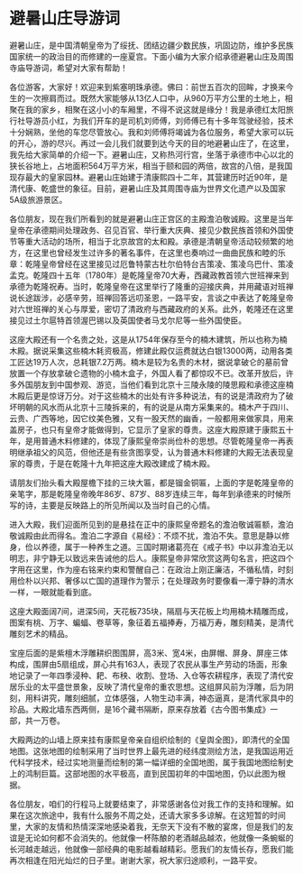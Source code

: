 # 避暑山庄导游词  
避暑山庄，是中国清朝皇帝为了绥抚、团结边疆少数民族，巩固边防，维护多民族国家统一的政治目的而修建的一座夏宫。下面小编为大家介绍承德避暑山庄及周围寺庙导游词，希望对大家有帮助！  

各位游客，大家好！欢迎来到紫塞明珠承德。佛曰：前世五百次的回眸，才换来今生的一次擦肩而过。既然大家能够从13亿人口中，从960万平方公里的土地上，相聚在我的家乡，相聚在这小小的车厢里，不得不说这就是缘分！我是承德红太阳旅行社导游员小红，为我们开车的是司机刘师傅，刘师傅已有十多年驾驶经验，技术十分娴熟，坐他的车您尽管放心。我和刘师傅将竭诚为各位服务，希望大家可以玩的开心，游的尽兴。再过一会儿我们就要到达今天的目的地避暑山庄了，在这里，我先给大家简单的介绍一下。避暑山庄，又称热河行宫，坐落于承德市中心以北的狭长谷地上，占地面积564万平方米，相当于颐和园的两倍，故宫的八倍，是我国现存最大的皇家园林。避暑山庄始建于清康熙四十二年，其营建历时近90年，是清代康、乾盛世的象征。目前，避暑山庄及其周围寺庙为世界文化遗产以及国家5A级旅游景区。  

各位朋友，现在我们所看到的就是避暑山庄正宫区的主殿澹泊敬诚殿。这里是当年皇帝在承德期间处理政务、召见百官、举行重大庆典、接见少数民族首领和外国使节等重大活动的场所，相当于北京故宫的太和殿。承德是清朝皇帝活动较频繁的地方，在这里也曾经发生过许多的著名事件，在这里也奏响过一曲曲民族和睦的乐章：乾隆皇帝曾经在这里接见过厄鲁特蒙古杜尔伯特台吉策凌、策凌乌巴什、策凌孟克。乾隆四十五年（1780年）是乾隆皇帝70大寿，西藏政教首领六世班禅来到承德为乾隆祝寿。当时，乾隆皇帝在这里举行了隆重的迎接庆典，并用藏语对班禅说长途跋涉，必感辛劳，班禅回答远叨圣恩，一路平安，言谈之中表达了乾隆皇帝对六世班禅的关心与厚爱，密切了清政府与西藏政府的关系。此外，乾隆还在这里接见过土尔扈特首领渥巴锡以及英国使者马戈尔尼等一些外国使臣。  

这座大殿还有一个名贵之处，这是从1754年保存至今的楠木建筑，所以也称为楠木殿。据说采集这些楠木耗资极高，修建此殿仅运费就达白银13000两，动用各类工匠达19万人次，总耗银7.2万两。楠木是较为名贵的木材，据说拿破仑的墓前曾放置一个存放拿破仑遗物的小楠木盒子，外国人看了都惊叹不已。改革开放后，许多外国朋友到中国参观、游览，当他们看到北京十三陵永陵的陵思殿和承德这座楠木殿后更是惊讶万分。对于这些楠木的出处有许多种说法，有的说是清政府为了破坏明朝的风水而从北京十三陵拆来的，有的说是从南方采集来的。楠木产于四川、云贵、广西等地，因它纹美色雅，又有一股天然的幽香，一般都用来做家具，用来盖房子，也只有皇帝才能做得到，它显示了皇家的尊贵。这座大殿原建于康熙五十年，是用普通木料修建的，体现了康熙皇帝崇尚俭朴的思想。尽管乾隆皇帝一再表明继承祖父的风范，但他还是有些贪图享受，认为普通木料修建的大殿无法表现皇家的尊贵，于是在乾隆十九年把这座大殿改建成了楠木殿。  

请朋友们抬头看大殿屋檐下挂的三块大匾，都是镏金铜匾，上面的字是乾隆皇帝的亲笔字，那是乾隆皇帝晚年86岁、87岁、88岁连续三年，每年到承德来的时候所写的诗，主要是反映路上的所见所闻以及当时自己的心情。  

进入大殿，我们迎面所见到的是悬挂在正中的康熙皇帝题名的澹泊敬诚匾额，澹泊敬诚殿由此而得名。澹泊二字源自《易经》：不烦不扰，澹泊不失。意思是静以修身，俭以养德，属于一种养生之道。三国时期诸葛亮在《戒子书》中以非澹泊无以明志，非宁静无以致远来告诫他的后人。康熙皇帝非常欣赏这两句名言，把这四个字用在这里，作为座右铭来约束和警醒自己：在政治上刚正廉洁，不循私情，时刻用俭朴以兴邦、奢侈以亡国的道理作为警示；在处理政务时要像看一潭宁静的清水一样，一眼就能看到底。  

这座大殿面阔7间，进深5间，天花板735块，隔扇与天花板上均用楠木精雕而成，图案有桃、万字、蝙蝠、卷草等，象征着五福捧寿，万福万寿，雕刻精美，是清代雕刻艺术的精品。  

宝座后面的是紫檀木浮雕耕织图围屏，高3米、宽4米，由屏帽、屏身、屏座三体构成，围屏由5扇组成，屏心共有163人，表现了农民从事生产劳动的场面，形象地记录了一年四季浸种、耙、布秧、收割、登场、入仓等农耕程序，表现了清代安居乐业的太平盛世景象，反映了清代皇帝的重农思想。这组屏风前为浮雕，后为阴刻，用料讲究，雕刻细腻，立体感强，人物生动丰满，神态逼真，是清代家具中的珍品。大殿北墙东西两侧，是16个藏书隔断，原来存放着《古今图书集成》一部，共一万卷。  

大殿两边的山墙上原来挂有康熙皇帝亲自组织绘制的《皇舆全图》，即清代的全国地图。这张地图的绘制采用了当时世界上最先进的经纬度测绘方法，是我国运用近代科学技术，经过实地测量而绘制的第一幅详细的全国地图，属于我国地图绘制史上的鸿制巨篇。这部地图的水平极高，直到民国初年的中国地图，仍以此图为根据。  

各位朋友，咱们的行程马上就要结束了，非常感谢各位对我工作的支持和理解。如果在这次旅途中，我有什么服务不周之处，还请大家多多谅解。在这短暂的时间里，大家的友情和热情深深地感染着我，无奈天下没有不散的宴席，但是我们的友谊是无论如何都不会消失的。他就像一杯陈酿的老酒越品越浓，他就像一条蜿蜒的长河越走越远，他就像一部经典的电影越看越精彩。愿我们的友情长存，愿我们能再次相逢在阳光灿烂的日子里。谢谢大家，祝大家归途顺利，一路平安。  

<!-- Last processed: 2025-07-22 03:44:26 -->
